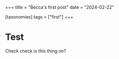 +++
title = "Becca's first post"
date = "2024-02-22"

[taxonomies]
tags = ["first"]
+++


# Test

Check check is this thing on?
